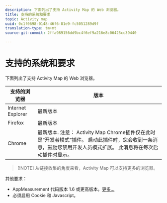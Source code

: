 ```yaml
---
description: 下面列出了支持 Activity Map 的 Web 浏览器。
title: 支持的系统和要求
topic: Activity map
uuid: 0c1f0698-0148-46f6-81e9-fc5051289d9f
translation-type: tm+mt
source-git-commit: 2ffa989156dd9bc4f6ef9a216e8c06425cc39440

---
```



# 支持的系统和要求

下面列出了支持 Activity Map 的 Web 浏览器。

| 支持的浏览器 | 版本 |
|--- |--- |
| Internet Explorer | 最新版本 |
| Firefox | 最新版本 |
| Chrome | 最新版本. 注意： Activity Map Chrome插件仅在此时是“开发者模式”插件。 启动此插件时，您会收到一条消息，鼓励您禁用开发人员模式扩展。 此消息将在每次启动插件时显示。 |

> [!NOTE] 从链接收集的角度来看，Activity Map 可以支持更多的浏览器。

其他要求：

* AppMeasurement 代码版本 1.6 或更高版本。[更多...](/help/analyze/activity-map/activitymap-getting-started/activitymap-getting-started-admins/activitymap-enable.md)
* 必须启用 Cookie 和 Javascript。

